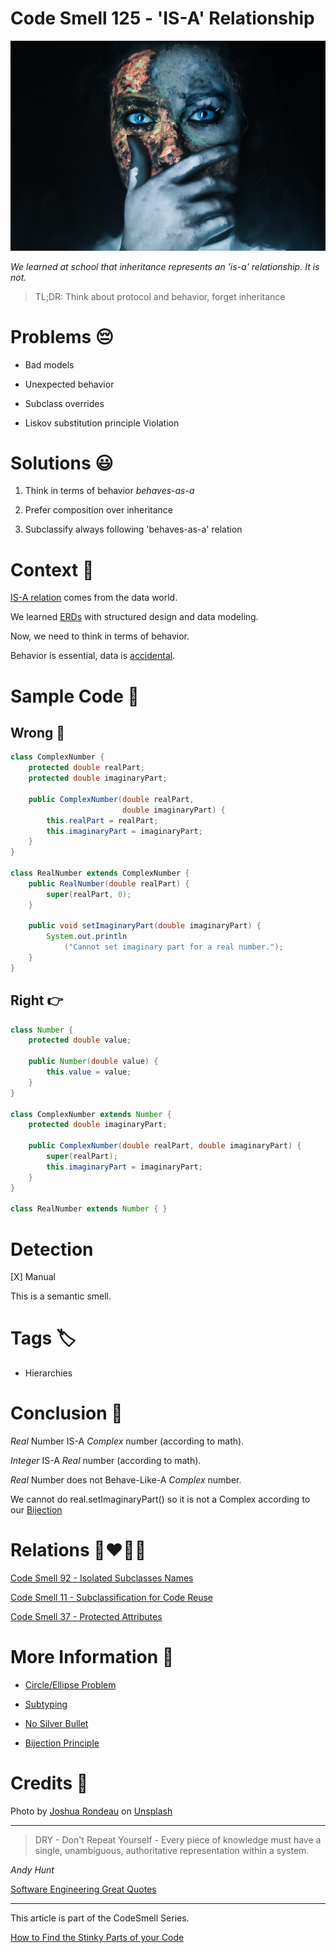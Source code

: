 # Code Smell 125 - 'IS-A' Relationship

![Code Smell 125 - 'IS-A' Relationship](Code%20Smell%20125%20-%20'IS-A'%20Relationship.jpg)

*We learned at school that inheritance represents an 'is-a' relationship. It is not.*

> TL;DR: Think about protocol and behavior, forget inheritance 

# Problems 😔 

- Bad models

- Unexpected behavior

- Subclass overrides

- Liskov substitution principle Violation

# Solutions 😃

1. Think in terms of behavior *behaves-as-a*

2. Prefer composition over inheritance

3. Subclassify always following 'behaves-as-a' relation

# Context 💬

[IS-A relation](https://en.wikipedia.org/wiki/Is-a) comes from the data world.

We learned [ERDs](https://en.wikipedia.org/wiki/Entity%E2%80%93relationship_model) with structured design and data modeling.

Now, we need to think in terms of behavior.

Behavior is essential, data is [accidental](https://github.com/mcsee/Software-Design-Articles/tree/main/Articles/Theory/No%20Silver%20Bullet/readme.md).

# Sample Code 📖

## Wrong 🚫

<!-- [Gist Url](https://gist.github.com/mcsee/34677fbac1f6a837bf2b8d17bc882251) -->

```java
class ComplexNumber {
    protected double realPart;
    protected double imaginaryPart;

    public ComplexNumber(double realPart,
                         double imaginaryPart) {
        this.realPart = realPart;
        this.imaginaryPart = imaginaryPart;
    }
}

class RealNumber extends ComplexNumber {
    public RealNumber(double realPart) {
        super(realPart, 0);
    }

    public void setImaginaryPart(double imaginaryPart) {
        System.out.println
            ("Cannot set imaginary part for a real number.");
    }
}
```

## Right 👉

<!-- [Gist Url](https://gist.github.com/mcsee/29e46d1d672ac397552fae978148a7c2) -->

```java
class Number {
    protected double value;

    public Number(double value) {
        this.value = value;
    }
}

class ComplexNumber extends Number {
    protected double imaginaryPart; 
    
    public ComplexNumber(double realPart, double imaginaryPart) {
        super(realPart);
        this.imaginaryPart = imaginaryPart;
    }
}

class RealNumber extends Number { }
```

# Detection 

[X] Manual

This is a semantic smell.

# Tags 🏷️

- Hierarchies

# Conclusion 🏁

*Real* Number IS-A *Complex* number (according to math).

*Integer* IS-A *Real* number (according to math).

*Real* Number does not Behave-Like-A *Complex* number.

We cannot do real.setImaginaryPart() so it is not a Complex according to our [Bijection](https://github.com/mcsee/Software-Design-Articles/tree/main/Articles/Theory/What%20is%20(wrong%20with)%20software/readme.md)

# Relations 👩‍❤️‍💋‍👨

[Code Smell 92 - Isolated Subclasses Names](https://github.com/mcsee/Software-Design-Articles/tree/main/Articles/Code%20Smells/Code%20Smell%2092%20-%20Isolated%20Subclasses%20Names/readme.md)

[Code Smell 11 - Subclassification for Code Reuse](https://github.com/mcsee/Software-Design-Articles/tree/main/Articles/Code%20Smells/Code%20Smell%2011%20-%20Subclassification%20for%20Code%20Reuse/readme.md)

[Code Smell 37 - Protected Attributes](https://github.com/mcsee/Software-Design-Articles/tree/main/Articles/Code%20Smells/Code%20Smell%2037%20-%20Protected%20Attributes/readme.md)

# More Information 📕

- [Circle/Ellipse Problem](https://en.wikipedia.org/wiki/Circle%E2%80%93ellipse_problem)

- [Subtyping](https://en.wikipedia.org/wiki/Subtyping)

- [No Silver Bullet](https://github.com/mcsee/Software-Design-Articles/tree/main/Articles/Theory/No%20Silver%20Bullet/readme.md)

- [Bijection Principle](https://github.com/mcsee/Software-Design-Articles/tree/main/Articles/Theory/What%20is%20(wrong%20with)%20software/readme.md)

# Credits 🙏

Photo by [Joshua Rondeau](https://unsplash.com/@liferondeau) on [Unsplash](https://unsplash.com/s/photos/costume)  

* * *

> DRY - Don't Repeat Yourself - Every piece of knowledge must have a single, unambiguous, authoritative representation within a system.

_Andy Hunt_
 
[Software Engineering Great Quotes](https://github.com/mcsee/Software-Design-Articles/tree/main/Articles/Quotes/Software%20Engineering%20Great%20Quotes/readme.md)

* * *

This article is part of the CodeSmell Series.

[How to Find the Stinky Parts of your Code](https://github.com/mcsee/Software-Design-Articles/tree/main/Articles/Code%20Smells/How%20to%20Find%20the%20Stinky%20parts%20of%20your%20Code/readme.md)